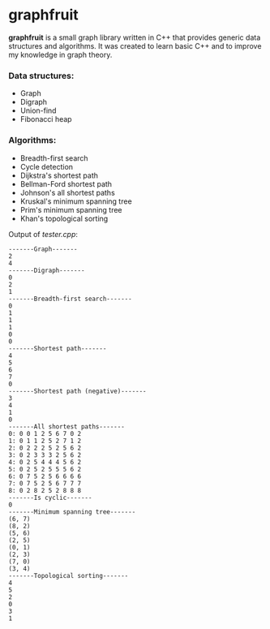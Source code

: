 # graphfruit
**graphfruit** is a small graph library written in C++ that provides generic data structures and algorithms. It was created to learn basic C++ and to improve my knowledge in graph theory.

### Data structures:

* Graph
* Digraph
* Union-find
* Fibonacci heap

### Algorithms:

* Breadth-first search
* Cycle detection
* Dijkstra's shortest path
* Bellman-Ford shortest path
* Johnson's all shortest paths
* Kruskal's minimum spanning tree
* Prim's minimum spanning tree
* Khan's topological sorting

Output of *tester.cpp*:

```
-------Graph-------
2
4
-------Digraph-------
0
2
1
-------Breadth-first search-------
0
1
1
1
0
0
-------Shortest path-------
4
5
6
7
0
-------Shortest path (negative)-------
3
4
1
0
-------All shortest paths-------
0: 0 0 1 2 5 6 7 0 2
1: 0 1 1 2 5 2 7 1 2
2: 0 2 2 2 5 2 5 6 2
3: 0 2 3 3 3 2 5 6 2
4: 0 2 5 4 4 4 5 6 2
5: 0 2 5 2 5 5 5 6 2
6: 0 7 5 2 5 6 6 6 6
7: 0 7 5 2 5 6 7 7 7
8: 0 2 8 2 5 2 8 8 8
-------Is cyclic-------
0
-------Minimum spanning tree-------
(6, 7)
(8, 2)
(5, 6)
(2, 5)
(0, 1)
(2, 3)
(7, 0)
(3, 4)
-------Topological sorting-------
4
5
2
0
3
1
```
